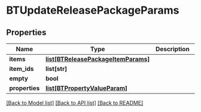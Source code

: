 # BTUpdateReleasePackageParams

## Properties
Name | Type | Description | Notes
------------ | ------------- | ------------- | -------------
**items** | [**list[BTReleasePackageItemParams]**](BTReleasePackageItemParams.md) |  | [optional] 
**item_ids** | **list[str]** |  | [optional] 
**empty** | **bool** |  | [optional] 
**properties** | [**list[BTPropertyValueParam]**](BTPropertyValueParam.md) |  | [optional] 

[[Back to Model list]](../README.md#documentation-for-models) [[Back to API list]](../README.md#documentation-for-api-endpoints) [[Back to README]](../README.md)


